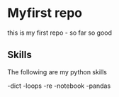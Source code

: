 # Myfirst repo
this is my first repo - so far so good

## Skills
The following are my python skills

-dict
-loops
-re
-notebook
-pandas